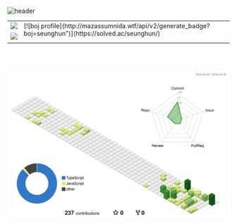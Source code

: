 ![header](https://capsule-render.vercel.app/api?type=slice&color=auto&height=200&section=header&text=Rero0124&fontSize=55&rotate=10&desc=Kim,%20Seunghun&descAlignY=40&fontAlignY=25)

<a> </a>

<!--
**Rero0124/Rero0124** is a ✨ _special_ ✨ repository because its `README.md` (this file) appears on your GitHub profile.

Here are some ideas to get you started:

- 🔭 I’m currently working on ...
- 🌱 I’m currently learning ...
- 👯 I’m looking to collaborate on ...
- 🤔 I’m looking for help with ...
- 💬 Ask me about ...
- 📫 How to reach me: ...
- 😄 Pronouns: ...
- ⚡ Fun fact: ...
-->

<table>
  <tr valign="top">
    <td>
      <img src="https://github-readme-stats.vercel.app/api/top-langs/?username=thundevistan&layout=compact&theme=tokyonight">
    </td>
    <td rowspan="2">
      [![boj profile](http://mazassumnida.wtf/api/v2/generate_badge?boj=seunghun")](https://solved.ac/seunghun/)
    </td>
  </tr>
  <tr>
    <td><img src="https://github-readme-stats.vercel.app/api?username=thundevistan&show_icons=true&theme=tokyonight"></td>
  </tr>
</table>

<br><br>




![](./profile-3d-contrib/profile-green-animate.svg)